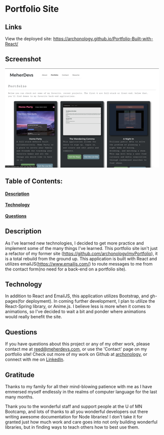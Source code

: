 # Portfolio Site

## Links
View the deployed site: https://archonology.github.io/Portfolio-Built-with-React/

## Screenshot
![screenshot](./src/components/images/portfolio%20view.png)    
## Table of Contents:
#### [Description](#description)
#### [Technology](#technology)
#### [Questions](#questions)

## Description
As I've learned new technologies, I decided to get more practice and implement some of the many things I've learned. This portfolio site isn't just a refactor of my former site (https://github.com/archonology/myPortfolio), it is a total rebuild from the ground up. This application is built with React and utilizes emailJS(https://www.emailjs.com/) to route messages to me from the contact form(no need for a back-end on a portfolio site). 
    
## Technology
In addition to React and EmailJS, this application utilizes Bootstrap, and gh-pages(for deployment). In coming further development, I plan to utilize the React-Spring library, or Anime.js.  I believe less is more when it comes to animations, so I've decided to wait a bit and ponder where animations would really benefit the site.   


## Questions
If you have questions about this project or any of my other work, please contact me at reed@meherdevs.com, or use the 'Contact' page on my portfolio site! Check out more of my work on Github at [archonology](https://github.com/archonology), or connect with me on [LinkedIn](https://www.linkedin.com/in/reed-meher).

## Gratitude
Thanks to my family for all their mind-blowing patience with me as I have emmersed myself endlessly in the realms of computer language for the last many months. 

Thank you to the wonderful staff and support people at the U of MN Bootcamp, and lots of thanks to all you wonderful developers out there writing awesome documentation for Node libraries! I don't take it for granted just how much work and care goes into not only building wonderful libraries, but in finding ways to teach others how to best use them. 
    